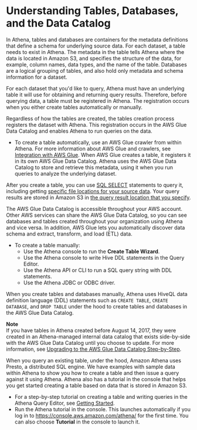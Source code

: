 # Understanding Tables, Databases, and the Data Catalog<a name="understanding-tables-databases-and-the-data-catalog"></a>

In Athena, tables and databases are containers for the metadata definitions that define a schema for underlying source data\. For each dataset, a table needs to exist in Athena\. The metadata in the table tells Athena where the data is located in Amazon S3, and specifies the structure of the data, for example, column names, data types, and the name of the table\. Databases are a logical grouping of tables, and also hold only metadata and schema information for a dataset\.

For each dataset that you'd like to query, Athena must have an underlying table it will use for obtaining and returning query results\. Therefore, before querying data, a table must be registered in Athena\. The registration occurs when you either create tables automatically or manually\.

Regardless of how the tables are created, the tables creation process registers the dataset with Athena\. This registration occurs in the AWS Glue Data Catalog and enables Athena to run queries on the data\.
+ To create a table automatically, use an AWS Glue crawler from within Athena\. For more information about AWS Glue and crawlers, see [Integration with AWS Glue](glue-athena.md)\. When AWS Glue creates a table, it registers it in its own AWS Glue Data Catalog\. Athena uses the AWS Glue Data Catalog to store and retrieve this metadata, using it when you run queries to analyze the underlying dataset\.

After you create a table, you can use [SQL SELECT](select.md) statements to query it, including getting [specific file locations for your source data](select.md#select-path)\. Your query results are stored in Amazon S3 in [the query result location that you specify](querying.md#query-results-specify-location)\.

The AWS Glue Data Catalog is accessible throughout your AWS account\. Other AWS services can share the AWS Glue Data Catalog, so you can see databases and tables created throughout your organization using Athena and vice versa\. In addition, AWS Glue lets you automatically discover data schema and extract, transform, and load \(ETL\) data\.
+ To create a table manually:
  + Use the Athena console to run the **Create Table Wizard**\.
  + Use the Athena console to write Hive DDL statements in the Query Editor\.
  + Use the Athena API or CLI to run a SQL query string with DDL statements\.
  + Use the Athena JDBC or ODBC driver\.

When you create tables and databases manually, Athena uses HiveQL data definition language \(DDL\) statements such as `CREATE TABLE`, `CREATE DATABASE`, and `DROP TABLE` under the hood to create tables and databases in the AWS Glue Data Catalog\.

**Note**  
If you have tables in Athena created before August 14, 2017, they were created in an Athena\-managed internal data catalog that exists side\-by\-side with the AWS Glue Data Catalog until you choose to update\. For more information, see [Upgrading to the AWS Glue Data Catalog Step\-by\-Step](glue-upgrade.md)\.

When you query an existing table, under the hood, Amazon Athena uses Presto, a distributed SQL engine\. We have examples with sample data within Athena to show you how to create a table and then issue a query against it using Athena\. Athena also has a tutorial in the console that helps you get started creating a table based on data that is stored in Amazon S3\.
+ For a step\-by\-step tutorial on creating a table and writing queries in the Athena Query Editor, see [Getting Started](getting-started.md)\.
+ Run the Athena tutorial in the console\. This launches automatically if you log in to [https://console\.aws\.amazon\.com/athena/](https://console.aws.amazon.com/athena/home) for the first time\. You can also choose **Tutorial** in the console to launch it\.